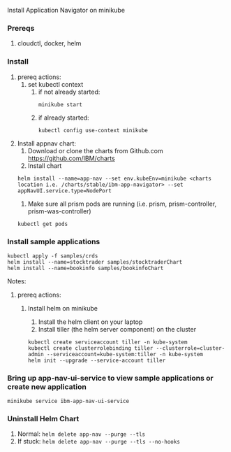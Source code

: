 Install Application Navigator on minikube
  
### Prereqs
1. cloudctl, docker, helm

### Install

1. prereq actions:
   1. set kubectl context
      1. if not already started:
         ```
         minikube start
         ```
      1. if already started:
         ```
         kubectl config use-context minikube
         ```
1. Install appnav chart:
   1. Download or clone the charts from Github.com
          https://github.com/IBM/charts
   1. Install chart
   ```
   helm install --name=app-nav --set env.kubeEnv=minikube <charts location i.e. /charts/stable/ibm-app-navigator> --set appNavUI.service.type=NodePort
   ```
   1. Make sure all prism pods are running (i.e. prism, prism-controller, prism-was-controller)
   ```
   kubectl get pods
   ```   

### Install sample applications
   ```
   kubectl apply -f samples/crds
   helm install --name=stocktrader samples/stocktraderChart
   helm install --name=bookinfo samples/bookinfoChart
   ```
Notes:
1. prereq actions:
   1. Install helm on minikube

      1. Install the helm client on your laptop
      1. Install tiller (the helm server component) on the cluster
      ```
      kubectl create serviceaccount tiller -n kube-system
      kubectl create clusterrolebinding tiller --clusterrole=cluster-admin --serviceaccount=kube-system:tiller -n kube-system
      helm init --upgrade --service-account tiller
      ```
### Bring up app-nav-ui-service to view sample applications or create new application
   ```
   minikube service ibm-app-nav-ui-service
   ```  
   
### Uninstall Helm Chart

   1. Normal: ```helm delete app-nav --purge --tls```
   2. If stuck: ```helm delete app-nav --purge --tls --no-hooks```

   

   
